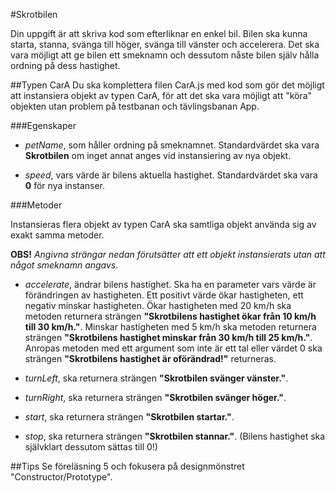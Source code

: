 #Skrotbilen

Din uppgift är att skriva kod som efterliknar en enkel bil. Bilen ska kunna starta, stanna, svänga till höger, svänga till vänster och accelerera. Det ska vara möjligt att ge bilen ett smeknamn och dessutom nåste bilen själv hålla ordning på dess hastighet.

##Typen CarA
Du ska komplettera filen CarA.js med kod som gör det möjligt att instansiera objekt av typen CarA, för att det ska vara möjligt att "köra" objekten utan problem på testbanan och tävlingsbanan App.

###Egenskaper
- _petName_, som håller ordning på smeknamnet. Standardvärdet ska vara __Skrotbilen__ om inget annat anges vid instansiering av nya objekt.

- _speed_, vars värde är bilens aktuella hastighet. Standardvärdet ska vara __0__ för nya instanser.

###Metoder

Instansieras flera objekt av typen CarA ska samtliga objekt använda sig av exakt samma metoder.

__OBS!__ _Angivna strängar nedan förutsätter att ett objekt instansierats utan att något smeknamn angavs_.

- _accelerate_, ändrar bilens hastighet. Ska ha en parameter vars värde är förändringen av hastigheten. Ett positivt värde ökar hastigheten, ett negativ minskar hastigheten. Ökar hastigheten med 20 km/h ska metoden returnera strängen __"Skrotbilens hastighet ökar från 10 km/h till 30 km/h."__. Minskar hastigheten med 5 km/h ska metoden returnera strängen __"Skrotbilens hastighet minskar från 30 km/h till 25 km/h."__. Anropas metoden med ett argument som inte är ett tal eller värdet 0 ska strängen __"Skrotbilens hastighet är oförändrad!"__ returneras.

- _turnLeft_, ska returnera strängen __"Skrotbilen svänger vänster."__.

- _turnRight_, ska returnera strängen __"Skrotbilen svänger höger."__.

- _start_, ska returnera strängen __"Skrotbilen startar."__.

- _stop_, ska returnera strängen __"Skrotbilen stannar."__. (Bilens hastighet ska självklart dessutom sättas till 0!)

##Tips
Se föreläsning 5 och fokusera på designmönstret "Constructor/Prototype".